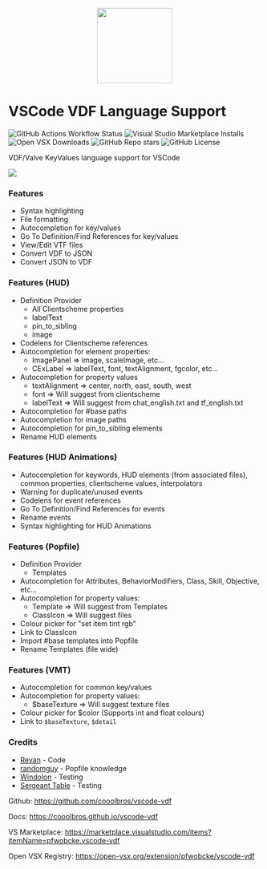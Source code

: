 <p align="center"><img src="https://raw.githubusercontent.com/cooolbros/vscode-vdf/main/icon.png" width="150"></p>

# VSCode VDF Language Support

![GitHub Actions Workflow Status](https://img.shields.io/github/actions/workflow/status/cooolbros/vscode-vdf/build.yaml)
![Visual Studio Marketplace Installs](https://img.shields.io/visual-studio-marketplace/i/pfwobcke.vscode-vdf?label=Visual%20Studio%20Marketplace)
![Open VSX Downloads](https://img.shields.io/open-vsx/dt/pfwobcke/vscode-vdf?label=Open%20VSX%20Registry)
![GitHub Repo stars](https://img.shields.io/github/stars/cooolbros/vscode-vdf?style=flat)
![GitHub License](https://img.shields.io/github/license/cooolbros/vscode-vdf)

VDF/Valve KeyValues language support for VSCode

![](demo.gif)

### Features
 - Syntax highlighting
 - File formatting
 - Autocompletion for key/values
 - Go To Definition/Find References for key/values
 - View/Edit VTF files
 - Convert VDF to JSON
 - Convert JSON to VDF

### Features (HUD)
 - Definition Provider
    - All Clientscheme properties
    - labelText
    - pin_to_sibling
    - image
 - Codelens for Clientscheme references
 - Autocompletion for element properties:
    - ImagePanel => image, scaleImage, etc...
    - CExLabel => labelText, font, textAlignment, fgcolor, etc...
 - Autocompletion for property values
    - textAlignment => center, north, east, south, west
    - font => Will suggest from clientscheme
    - labelText => Will suggest from chat_english.txt and tf_english.txt
 - Autocompletion for #base paths
 - Autocompletion for image paths
 - Autocompletion for pin_to_sibling elements
 - Rename HUD elements

### Features (HUD Animations)
 - Autocompletion for keywords, HUD elements (from associated files), common properties, clientscheme values, interpolators
 - Warning for duplicate/unused events
 - Codelens for event references
 - Go To Definition/Find References for events
 - Rename events
 - Syntax highlighting for HUD Animations

### Features (Popfile)
 - Definition Provider
    - Templates
 - Autocompletion for Attributes, BehaviorModifiers, Class, Skill, Objective, etc...
 - Autocompletion for property values:
    - Template => Will suggest from Templates
    - ClassIcon => Will suggest files
 - Colour picker for "set item tint rgb"
 - Link to ClassIcon
 - Import #base templates into Popfile
 - Rename Templates (file wide)

### Features (VMT)
 - Autocompletion for common key/values
 - Autocompletion for property values:
    - $baseTexture => Will suggest texture files
 - Colour picker for $color (Supports int and float colours)
 - Link to `$baseTexture`, `$detail`

### Credits
 - [Revan](https://github.com/cooolbros) - Code
 - [randomguy](https://steamcommunity.com/profiles/76561198056380662) - Popfile knowledge
 - [Windolon](https://github.com/Windolon) - Testing
 - [Sergeant Table](https://steamcommunity.com/profiles/76561199046757586) - Testing

Github: https://github.com/cooolbros/vscode-vdf

Docs: https://cooolbros.github.io/vscode-vdf

VS Marketplace: https://marketplace.visualstudio.com/items?itemName=pfwobcke.vscode-vdf

Open VSX Registry: https://open-vsx.org/extension/pfwobcke/vscode-vdf
